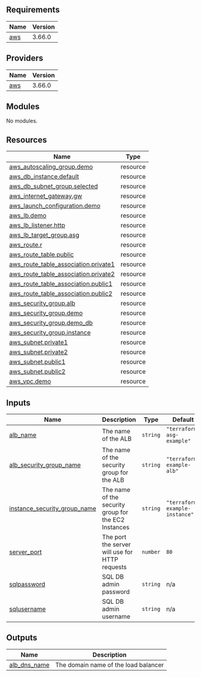 [comment]: # (Begin TF Docs)
## Requirements

| Name | Version |
|------|---------|
| <a name="requirement_aws"></a> [aws](#requirement\_aws) | 3.66.0 |

## Providers

| Name | Version |
|------|---------|
| <a name="provider_aws"></a> [aws](#provider\_aws) | 3.66.0 |

## Modules

No modules.

## Resources

| Name | Type |
|------|------|
| [aws_autoscaling_group.demo](https://registry.terraform.io/providers/hashicorp/aws/3.66.0/docs/resources/autoscaling_group) | resource |
| [aws_db_instance.default](https://registry.terraform.io/providers/hashicorp/aws/3.66.0/docs/resources/db_instance) | resource |
| [aws_db_subnet_group.selected](https://registry.terraform.io/providers/hashicorp/aws/3.66.0/docs/resources/db_subnet_group) | resource |
| [aws_internet_gateway.gw](https://registry.terraform.io/providers/hashicorp/aws/3.66.0/docs/resources/internet_gateway) | resource |
| [aws_launch_configuration.demo](https://registry.terraform.io/providers/hashicorp/aws/3.66.0/docs/resources/launch_configuration) | resource |
| [aws_lb.demo](https://registry.terraform.io/providers/hashicorp/aws/3.66.0/docs/resources/lb) | resource |
| [aws_lb_listener.http](https://registry.terraform.io/providers/hashicorp/aws/3.66.0/docs/resources/lb_listener) | resource |
| [aws_lb_target_group.asg](https://registry.terraform.io/providers/hashicorp/aws/3.66.0/docs/resources/lb_target_group) | resource |
| [aws_route.r](https://registry.terraform.io/providers/hashicorp/aws/3.66.0/docs/resources/route) | resource |
| [aws_route_table.public](https://registry.terraform.io/providers/hashicorp/aws/3.66.0/docs/resources/route_table) | resource |
| [aws_route_table_association.private1](https://registry.terraform.io/providers/hashicorp/aws/3.66.0/docs/resources/route_table_association) | resource |
| [aws_route_table_association.private2](https://registry.terraform.io/providers/hashicorp/aws/3.66.0/docs/resources/route_table_association) | resource |
| [aws_route_table_association.public1](https://registry.terraform.io/providers/hashicorp/aws/3.66.0/docs/resources/route_table_association) | resource |
| [aws_route_table_association.public2](https://registry.terraform.io/providers/hashicorp/aws/3.66.0/docs/resources/route_table_association) | resource |
| [aws_security_group.alb](https://registry.terraform.io/providers/hashicorp/aws/3.66.0/docs/resources/security_group) | resource |
| [aws_security_group.demo](https://registry.terraform.io/providers/hashicorp/aws/3.66.0/docs/resources/security_group) | resource |
| [aws_security_group.demo_db](https://registry.terraform.io/providers/hashicorp/aws/3.66.0/docs/resources/security_group) | resource |
| [aws_security_group.instance](https://registry.terraform.io/providers/hashicorp/aws/3.66.0/docs/resources/security_group) | resource |
| [aws_subnet.private1](https://registry.terraform.io/providers/hashicorp/aws/3.66.0/docs/resources/subnet) | resource |
| [aws_subnet.private2](https://registry.terraform.io/providers/hashicorp/aws/3.66.0/docs/resources/subnet) | resource |
| [aws_subnet.public1](https://registry.terraform.io/providers/hashicorp/aws/3.66.0/docs/resources/subnet) | resource |
| [aws_subnet.public2](https://registry.terraform.io/providers/hashicorp/aws/3.66.0/docs/resources/subnet) | resource |
| [aws_vpc.demo](https://registry.terraform.io/providers/hashicorp/aws/3.66.0/docs/resources/vpc) | resource |

## Inputs

| Name | Description | Type | Default | Required |
|------|-------------|------|---------|:--------:|
| <a name="input_alb_name"></a> [alb\_name](#input\_alb\_name) | The name of the ALB | `string` | `"terraform-asg-example"` | no |
| <a name="input_alb_security_group_name"></a> [alb\_security\_group\_name](#input\_alb\_security\_group\_name) | The name of the security group for the ALB | `string` | `"terraform-example-alb"` | no |
| <a name="input_instance_security_group_name"></a> [instance\_security\_group\_name](#input\_instance\_security\_group\_name) | The name of the security group for the EC2 Instances | `string` | `"terraform-example-instance"` | no |
| <a name="input_server_port"></a> [server\_port](#input\_server\_port) | The port the server will use for HTTP requests | `number` | `80` | no |
| <a name="input_sqlpassword"></a> [sqlpassword](#input\_sqlpassword) | SQL DB admin password | `string` | n/a | yes |
| <a name="input_sqlusername"></a> [sqlusername](#input\_sqlusername) | SQL DB admin username | `string` | n/a | yes |

## Outputs

| Name | Description |
|------|-------------|
| <a name="output_alb_dns_name"></a> [alb\_dns\_name](#output\_alb\_dns\_name) | The domain name of the load balancer |
[comment]: # (End TF Docs)